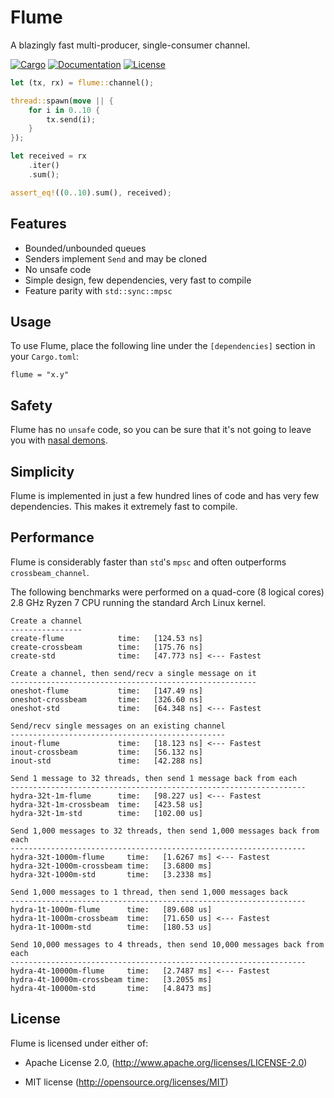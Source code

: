 # Flume

A blazingly fast multi-producer, single-consumer channel.

[![Cargo](https://img.shields.io/crates/v/flume.svg)](
https://crates.io/crates/flume)
[![Documentation](https://docs.rs/flume/badge.svg)](
https://docs.rs/flume)
[![License](https://img.shields.io/badge/license-MIT%2FApache--2.0-blue.svg)](
https://github.com/zesterer/flume)

```rust
let (tx, rx) = flume::channel();

thread::spawn(move || {
    for i in 0..10 {
        tx.send(i);
    }
});

let received = rx
    .iter()
    .sum();

assert_eq!((0..10).sum(), received);
```

## Features

- Bounded/unbounded queues
- Senders implement `Send` and may be cloned
- No unsafe code
- Simple design, few dependencies, very fast to compile
- Feature parity with `std::sync::mpsc`

## Usage

To use Flume, place the following line under the `[dependencies]` section in your `Cargo.toml`:

```
flume = "x.y"
```

## Safety

Flume has no `unsafe` code, so you can be sure that it's not going to leave you with [nasal demons](http://catb.org/jargon/html/N/nasal-demons.html).

## Simplicity

Flume is implemented in just a few hundred lines of code and has very few dependencies. This makes it extremely fast to compile.

## Performance

Flume is considerably faster than `std`'s `mpsc` and often outperforms `crossbeam_channel`.

The following benchmarks were performed on a quad-core (8 logical cores) 2.8 GHz Ryzen 7 CPU running the standard Arch Linux kernel.

```
Create a channel
----------------
create-flume            time:   [124.53 ns]
create-crossbeam        time:   [175.76 ns]
create-std              time:   [47.773 ns] <--- Fastest

Create a channel, then send/recv a single message on it
-------------------------------------------------------
oneshot-flume           time:   [147.49 ns]
oneshot-crossbeam       time:   [326.60 ns]
oneshot-std             time:   [64.348 ns] <--- Fastest

Send/recv single messages on an existing channel
------------------------------------------------
inout-flume             time:   [18.123 ns] <--- Fastest
inout-crossbeam         time:   [56.132 ns]
inout-std               time:   [42.288 ns]

Send 1 message to 32 threads, then send 1 message back from each
------------------------------------------------------------------
hydra-32t-1m-flume      time:   [98.227 us] <--- Fastest
hydra-32t-1m-crossbeam  time:   [423.58 us]
hydra-32t-1m-std        time:   [102.00 us]

Send 1,000 messages to 32 threads, then send 1,000 messages back from each
------------------------------------------------------------------
hydra-32t-1000m-flume     time:   [1.6267 ms] <--- Fastest
hydra-32t-1000m-crossbeam time:   [3.6800 ms]
hydra-32t-1000m-std       time:   [3.2338 ms]

Send 1,000 messages to 1 thread, then send 1,000 messages back
------------------------------------------------------------------
hydra-1t-1000m-flume      time:   [89.608 us]
hydra-1t-1000m-crossbeam  time:   [71.650 us] <--- Fastest
hydra-1t-1000m-std        time:   [180.53 us]

Send 10,000 messages to 4 threads, then send 10,000 messages back from each
------------------------------------------------------------------
hydra-4t-10000m-flume     time:   [2.7487 ms] <--- Fastest
hydra-4t-10000m-crossbeam time:   [3.2055 ms]
hydra-4t-10000m-std       time:   [4.8473 ms]
```

## License

Flume is licensed under either of:

- Apache License 2.0, (http://www.apache.org/licenses/LICENSE-2.0)

- MIT license (http://opensource.org/licenses/MIT)
